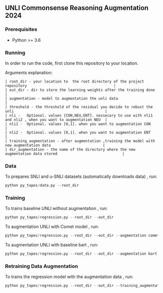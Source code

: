 ## UNLI Commonsense Reasoning Augmentation 2024


### Prerequisites
 * Python >= 3.6

### Running

In order to run the code, first clone this repository to your location.

Arguments explanation:
```
| root_dir - your location to  the root directory of the project repository                                        |
| out_dir - dir to store the learning weights after the training done                                              |
| augmentation - model to augmentation the unli data                                                               | 
| threshold - the threshold of the residual you decide to robust the unli                                          |
| nli -   Optional. values {CON,NEU,ENT}. nessecary to use with nli1 and nli2 , when you want to augmentation NEU  | 
| nli1 -  Optional. values [0,1]. when you want to augmentation CON                                                |
| nli2 -  Optional. values [0,1]. when you want to augmentation ENT                                                | 
| training_augmentation - after augmentation ,training the model with new augmentation data                        |
| dir_augmentation - the name of the directory where the new augmentation data stored                              | 

```


### Data

To prepares SNLI and u-SNLI datasets (automatically downloads data) , run:



```python 
python py_tapes/data.py --root_dir
```

### Training
To trains baseline UNLI without augmentation , run:


```python 
python py_tapes/regression.py --root_dir --out_dir 
```

To augmentation UNLI with Comet model , run:


```python 
python py_tapes/regression.py --root_dir --out_dir --augmentation comet --threshold --nli1 --nli2 --nli
```

To augmentation UNLI with baseline bart  , run:


```python 
python py_tapes/regression.py --root_dir --out_dir --augmentation bart --threshold --nli1 --nli2 --nli
```


### Retraining Data Augmentation

To trains the regression model with the augmentation data , run:


```python 
python py_tapes/regression.py --root_dir --out_dir --training_augmentation  --dir_augmentation
```



